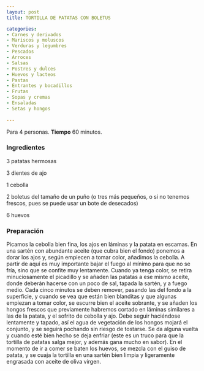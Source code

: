 ```yaml
---
layout: post
title: TORTILLA DE PATATAS CON BOLETUS

categories:
- Carnes y derivados
- Mariscos y moluscos
- Verduras y legumbres
- Pescados
- Arroces
- Salsas
- Postres y dulces
- Huevos y lacteos
- Pastas
- Entrantes y bocadillos
- Frutas
- Sopas y cremas
- Ensaladas
- Setas y hongos
 
---
```

Para 4 personas.
<b>Tiempo</b> 60 minutos.

<h3>Ingredientes</h3>
3 patatas hermosas

3 dientes de ajo

1 cebolla

2 boletus del tamaño de un puño (o tres más pequeños, o si no tenemos frescos, pues se puede usar un bote de desecados)

6 huevos

<h3>Preparación</h3>
Picamos la cebolla bien fina, los ajos en láminas y la patata en escamas. En una sartén con abundante aceite (que cubra bien el fondo) ponemos a dorar los ajos y, según empiecen a tomar color, añadimos la cebolla. A partir de aquí es muy importante bajar el fuego al mínimo para que no se fría, sino que se confite muy lentamente. Cuando ya tenga color, se retira minuciosamente el picadillo y se añaden las patatas a ese mismo aceite, donde deberán hacerse con un poco de sal, tapada la sartén, y a fuego medio. Cada cinco minutos se deben remover, pasando las del fondo a la superficie, y cuando se vea que están bien blanditas y que algunas empiezan a tomar color, se escurre bien el aceite sobrante, y se añaden los hongos frescos que previamente habremos cortado en láminas similares a las de la patata, y el sofrito de cebolla y ajo. Debe seguir haciéndose lentamente y tapado, así el agua de vegetación de los hongos mojará el conjunto, y se seguirá pochando sin riesgo de tostarse. Se da alguna vuelta y cuando esté bien hecho se deja enfriar (este es un truco para que la tortilla de patatas salga mejor, y además gana mucho en sabor). En el momento de ir a comer se baten los huevos, se mezcla con el guiso de patata, y se cuaja la tortilla en una sartén bien limpia y ligeramente engrasada con aceite de oliva virgen.

